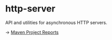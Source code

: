 http-server
===========

API and utilities for asynchronous HTTP servers.

-> [Maven Project Reports](http://modules.appjangle.com/http-server/latest/project-reports.html)
